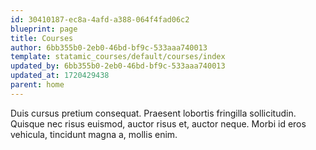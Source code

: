 ```yaml
---
id: 30410187-ec8a-4afd-a388-064f4fad06c2
blueprint: page
title: Courses
author: 6bb355b0-2eb0-46bd-bf9c-533aaa740013
template: statamic_courses/default/courses/index
updated_by: 6bb355b0-2eb0-46bd-bf9c-533aaa740013
updated_at: 1720429438
parent: home
---
```

Duis cursus pretium consequat. Praesent lobortis fringilla sollicitudin. Quisque nec risus euismod, auctor risus et, auctor neque. Morbi id eros vehicula, tincidunt magna a, mollis enim.
